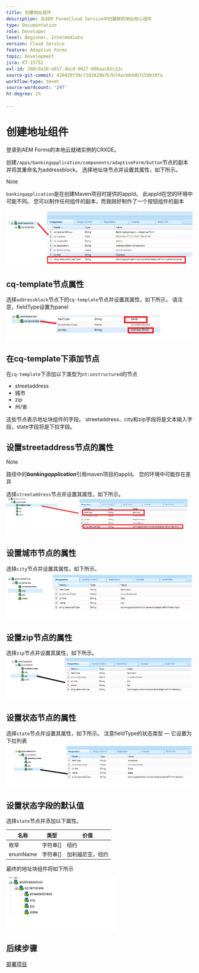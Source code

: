 ```yaml
---
title: 创建地址组件
description: 在AEM FormsCloud Service中创建新的地址核心组件
type: Documentation
role: Developer
level: Beginner, Intermediate
version: Cloud Service
feature: Adaptive Forms
topic: Development
jira: KT-15752
exl-id: 280c9a30-e017-4bc0-9027-096aac82c22c
source-git-commit: 426020f59c7103829b7b7b74acb0ddb7159b39fa
workflow-type: tm+mt
source-wordcount: '297'
ht-degree: 2%

---
```


# 创建地址组件

登录到AEM Forms的本地云就绪实例的CRXDE。

创建``/apps/bankingapplication/components/adaptiveForm/button``节点的副本并将其重命名为addressblock。 选择地址块节点并设置其属性，如下所示。

>[!NOTE]
>
> ``bankingapplication``是在创建Maven项目时提供的appId。 此appId在您的环境中可能不同。 您可以制作任何组件的副本，而我刚好制作了一个按钮组件的副本


![地址块](assets/address-properties.png)

## cq-template节点属性

选择``addressblock``节点下的``cq-template``节点并设置其属性，如下所示。 请注意，fieldType设置为panel
![cq-template](assets/cq-template.png)

## 在cq-template下添加节点

在``cq-template``下添加以下类型为``nt:unstructured``的节点

* streetaddress
* 城市
* zip
* 州/省

这些节点表示地址块组件的字段。 streetaddress、city和zip字段将是文本输入字段，state字段将是下拉字段。

## 设置streetaddress节点的属性

>[!NOTE]
>
> 路径中的&#x200B;**_bankingapplication_**&#x200B;引用maven项目的appId。 您的环境中可能存在差异

选择``streetaddress``节点并设置其属性，如下所示。
![街道地址](assets/streetaddress.png)

## 设置城市节点的属性

选择``city``节点并设置其属性，如下所示。
![城市](assets/city.png)

## 设置zip节点的属性

选择``zip``节点并设置其属性，如下所示。
![zip](assets/zip.png)

## 设置状态节点的属性

选择``state``节点并设置其属性，如下所示。 注意fieldType的状态类型 — 它设置为下拉列表
![状态](assets/state.png)

## 设置状态字段的默认值

选择``state``节点并添加以下属性。

| 名称 | 类型 | 价值 |
|----------|----------|---------------------|
| 枚举 | 字符串[] | 纽约 |
| enumName | 字符串[] | 加利福尼亚，纽约 |


最终的地址块组件将如下所示

![最终地址](assets/crx-address-block.png)

## 后续步骤

[部署项目](./deploy-your-project.md)
